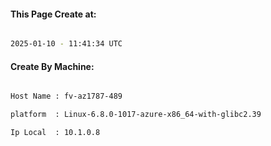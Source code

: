 
   
#### This Page Create at:

```bash

2025-01-10 - 11:41:34 UTC

```

#### Create By Machine:

```bash

Host Name : fv-az1787-489

platform  : Linux-6.8.0-1017-azure-x86_64-with-glibc2.39

Ip Local  : 10.1.0.8

```

